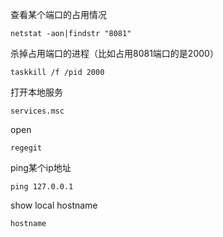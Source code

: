 查看某个端口的占用情况

```
netstat -aon|findstr "8081"
```

杀掉占用端口的进程（比如占用8081端口的是2000）

```
taskkill /f /pid 2000
```

打开本地服务

```
services.msc
```

open 

```
regegit
```

ping某个ip地址

```
ping 127.0.0.1
```

show  local hostname

```
hostname
```

